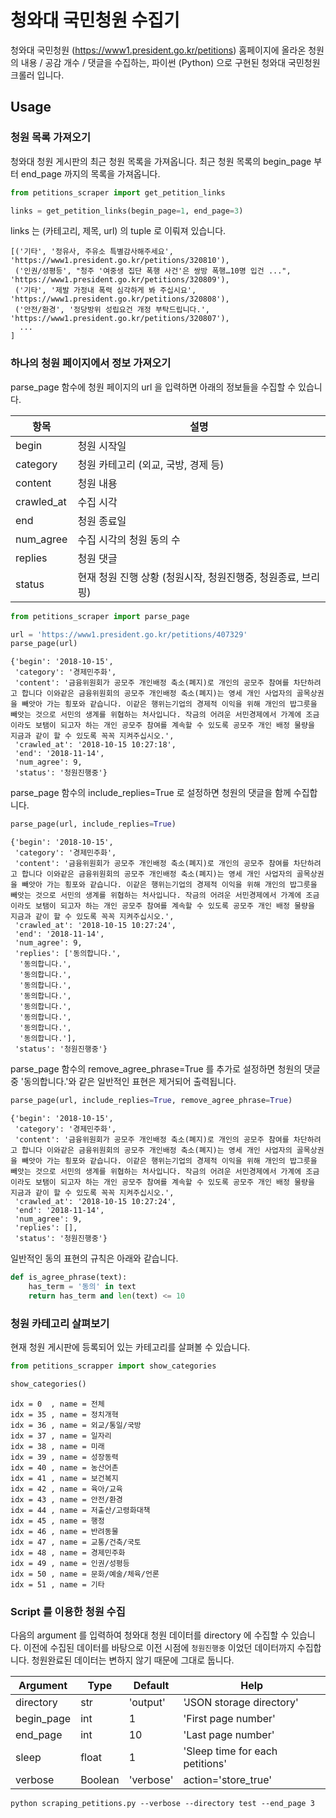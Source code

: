 # 청와대 국민청원 수집기

청와대 국민청원 (https://www1.president.go.kr/petitions) 홈페이지에 올라온 청원의 내용 / 공감 개수 / 댓글을 수집하는, 파이썬 (Python) 으로 구현된 청와대 국민청원 크롤러 입니다. 

## Usage

### 청원 목록 가져오기

청와대 청원 게시판의 최근 청원 목록을 가져옵니다. 최근 청원 목록의 begin_page 부터 end_page 까지의 목록을 가져옵니다.

```python
from petitions_scraper import get_petition_links

links = get_petition_links(begin_page=1, end_page=3)
```

links 는 (카테고리, 제목, url) 의 tuple 로 이뤄져 있습니다.

```
[('기타', '정유사, 주유소 특별감사해주세요', 'https://www1.president.go.kr/petitions/320810'),
 ('인권/성평등', "청주 '여중생 집단 폭행 사건'은 쌍방 폭행…10명 입건 ...", 'https://www1.president.go.kr/petitions/320809'),
 ('기타', '제발 가정내 폭력 심각하게 봐 주십시요', 'https://www1.president.go.kr/petitions/320808'),
 ('안전/환경', '정당방위 성립요건 개정 부탁드립니다.', 'https://www1.president.go.kr/petitions/320807'),
  ...
]
```

### 하나의 청원 페이지에서 정보 가져오기

parse_page 함수에 청원 페이지의 url 을 입력하면 아래의 정보들을 수집할 수 있습니다.

| 항목 | 설명 |
| --- | --- |
| begin | 청원 시작일 |
| category | 청원 카테고리 (외교, 국방, 경제 등) |
| content | 청원 내용 |
| crawled_at | 수집 시각 |
| end | 청원 종료일 |
| num_agree | 수집 시각의 청원 동의 수 |
| replies | 청원 댓글 |
| status | 현재 청원 진행 상황 (청원시작, 청원진행중, 청원종료, 브리핑) |

```python
from petitions_scraper import parse_page

url = 'https://www1.president.go.kr/petitions/407329'
parse_page(url)
```

```
{'begin': '2018-10-15',
 'category': '경제민주화',
 'content': '금융위원회가 공모주 개인배정 축소(폐지)로 개인의 공모주 참여를 차단하려고 합니다 이와같은 금융위원회의 공모주 개인배정 축소(폐지)는 영세 개인 사업자의 골목상권을 빼앗아 가는 횡포와 같습니다. 이같은 행위는기업의 경제적 이익을 위해 개인의 밥그릇을 빼앗는 것으로 서민의 생계를 위협하는 처사입니다. 작금의 어려운 서민경제에서 가계에 조금이라도 보탬이 되고자 하는 개인 공모주 참여를 계속할 수 있도록 공모주 개인 배정 물량을 지금과 같이 할 수 있도록 꼭꼭 지켜주십시오.',
 'crawled_at': '2018-10-15 10:27:18',
 'end': '2018-11-14',
 'num_agree': 9,
 'status': '청원진행중'}
 ```

parse_page 함수의 include_replies=True 로 설정하면 청원의 댓글을 함께 수집합니다.

```python
parse_page(url, include_replies=True)
```

```
{'begin': '2018-10-15',
 'category': '경제민주화',
 'content': '금융위원회가 공모주 개인배정 축소(폐지)로 개인의 공모주 참여를 차단하려고 합니다 이와같은 금융위원회의 공모주 개인배정 축소(폐지)는 영세 개인 사업자의 골목상권을 빼앗아 가는 횡포와 같습니다. 이같은 행위는기업의 경제적 이익을 위해 개인의 밥그릇을 빼앗는 것으로 서민의 생계를 위협하는 처사입니다. 작금의 어려운 서민경제에서 가계에 조금이라도 보탬이 되고자 하는 개인 공모주 참여를 계속할 수 있도록 공모주 개인 배정 물량을 지금과 같이 할 수 있도록 꼭꼭 지켜주십시오.',
 'crawled_at': '2018-10-15 10:27:24',
 'end': '2018-11-14',
 'num_agree': 9,
 'replies': ['동의합니다.',
  '동의합니다.',
  '동의합니다.',
  '동의합니다.',
  '동의합니다.',
  '동의합니다.',
  '동의합니다.',
  '동의합니다.',
  '동의합니다.'],
 'status': '청원진행중'}
 ```

parse_page 함수의 remove_agree_phrase=True 를 추가로 설정하면 청원의 댓글 중 '동의합니다.'와 같은 일반적인 표현은 제거되어 출력됩니다.

```python
parse_page(url, include_replies=True, remove_agree_phrase=True)
```

```
{'begin': '2018-10-15',
 'category': '경제민주화',
 'content': '금융위원회가 공모주 개인배정 축소(폐지)로 개인의 공모주 참여를 차단하려고 합니다 이와같은 금융위원회의 공모주 개인배정 축소(폐지)는 영세 개인 사업자의 골목상권을 빼앗아 가는 횡포와 같습니다. 이같은 행위는기업의 경제적 이익을 위해 개인의 밥그릇을 빼앗는 것으로 서민의 생계를 위협하는 처사입니다. 작금의 어려운 서민경제에서 가계에 조금이라도 보탬이 되고자 하는 개인 공모주 참여를 계속할 수 있도록 공모주 개인 배정 물량을 지금과 같이 할 수 있도록 꼭꼭 지켜주십시오.',
 'crawled_at': '2018-10-15 10:27:24',
 'end': '2018-11-14',
 'num_agree': 9,
 'replies': [],
 'status': '청원진행중'}
```

일반적인 동의 표현의 규칙은 아래와 같습니다.

```python
def is_agree_phrase(text):
    has_term = '동의' in text
    return has_term and len(text) <= 10
```

### 청원 카테고리 살펴보기

현재 청원 게시판에 등록되어 있는 카테고리를 살펴볼 수 있습니다.

```python
from petitions_scrapper import show_categories

show_categories()
```

```
idx = 0  , name = 전체
idx = 35 , name = 정치개혁
idx = 36 , name = 외교/통일/국방
idx = 37 , name = 일자리
idx = 38 , name = 미래
idx = 39 , name = 성장동력
idx = 40 , name = 농산어촌
idx = 41 , name = 보건복지
idx = 42 , name = 육아/교육
idx = 43 , name = 안전/환경
idx = 44 , name = 저출산/고령화대책
idx = 45 , name = 행정
idx = 46 , name = 반려동물
idx = 47 , name = 교통/건축/국토
idx = 48 , name = 경제민주화
idx = 49 , name = 인권/성평등
idx = 50 , name = 문화/예술/체육/언론
idx = 51 , name = 기타
```

### Script 를 이용한 청원 수집

다음의 argument 를 입력하여 청와대 청원 데이터를  directory 에 수집할 수 있습니다. 이전에 수집된 데이터를 바탕으로 이전 시점에 `청원진행중` 이었던 데이터까지 수집합니다. 청원완료된 데이터는 변하지 않기 때문에 그대로 둡니다.

| Argument | Type | Default | Help |
| --- |--- |--- |--- |
| directory | str | 'output' | 'JSON storage directory' |
| begin_page | int | 1 | 'First page number' |
| end_page | int | 10 | 'Last page number' |
| sleep | float | 1 | 'Sleep time for each petitions' |
| verbose | Boolean | 'verbose' | action='store_true' |

```
python scraping_petitions.py --verbose --directory test --end_page 3
```